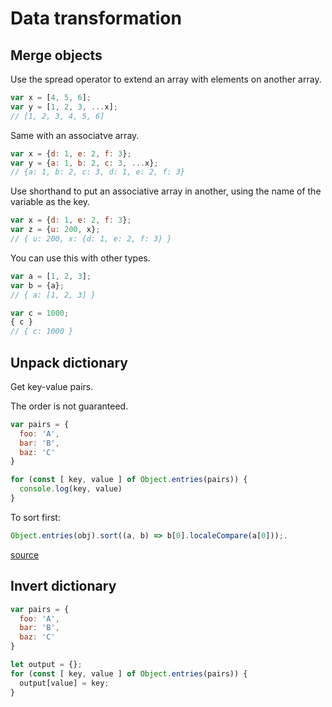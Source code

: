 # Data transformation


## Merge objects

Use the spread operator to extend an array with elements on another array.

```javascript
var x = [4, 5, 6];
var y = [1, 2, 3, ...x];
// [1, 2, 3, 4, 5, 6]
```

Same with an associatve array.

```javascript
var x = {d: 1, e: 2, f: 3};
var y = {a: 1, b: 2, c: 3, ...x};
// {a: 1, b: 2, c: 3, d: 1, e: 2, f: 3}
```

Use shorthand to put an associative array in another, using the name of the variable as the key.

```javascript
var x = {d: 1, e: 2, f: 3};
var z = {u: 200, x};
// { u: 200, x: {d: 1, e: 2, f: 3} }
```

You can use this with other types.

```javascript
var a = [1, 2, 3];
var b = {a};
// { a: [1, 2, 3] }

var c = 1000;
{ c }
// { c: 1000 }
```

## Unpack dictionary

Get key-value pairs.

The order is not guaranteed.

```javascript
var pairs = {
  foo: 'A',
  bar: 'B',
  baz: 'C'
}

for (const [ key, value ] of Object.entries(pairs)) {
  console.log(key, value)
}
```

To sort first:

```javascript
Object.entries(obj).sort((a, b) => b[0].localeCompare(a[0]));.
```

[source](https://developer.mozilla.org/en-US/docs/Web/JavaScript/Reference/Global_Objects/Object/entries)

## Invert dictionary

```javascript
var pairs = {
  foo: 'A',
  bar: 'B',
  baz: 'C'
}

let output = {};
for (const [ key, value ] of Object.entries(pairs)) {
  output[value] = key;
}
```
